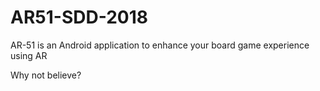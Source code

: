 # AR51-SDD-2018
AR-51 is an Android application to enhance your board game experience using AR

Why not believe?
